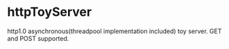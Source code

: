 # httpToyServer
http1.0 asynchronous(threadpool implementation included) toy server. GET and POST supported. 
